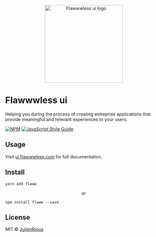 <p align="center">
  <img
	  src="./images/flawwwless-ui.png"
		alt="Flawwwless ui logo"
		width="250">
</p>

<h1>Flawwwless ui</h1>

<p>Helping you during the process of creating entreprise applications that provide meaningful and relevant experiences to your users.</p>

[![NPM](https://img.shields.io/npm/v/flawwwless-library.svg)](https://www.npmjs.com/package/flawwwless-library) [![JavaScript Style Guide](https://img.shields.io/badge/code_style-standard-brightgreen.svg)](https://standardjs.com)

## Usage

<p>Visit <a href="ui.flawwwless.com">ui.flawwwless.com</a> for full documentation.</p>


## Install

```
yarn add flwww
```

<p align="center">or</p>

```
npm install flwww --save
```

## License

MIT © [JulienRioux](https://github.com/JulienRioux)

